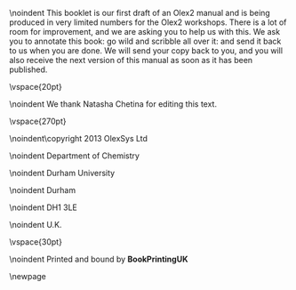 \noindent This booklet is our first draft of an Olex2 manual and is being produced in very limited numbers for the Olex2 workshops.
There is a lot of room for improvement, and we are asking you to help us with this. We ask you to annotate this book: go wild and scribble all over it: and send it back to us when you are done.
We will send your copy back to you, and you will also receive the next version of this manual as soon as it has been published.

\vspace{20pt}

\noindent We thank Natasha Chetina for editing this text.


\vspace{270pt}

\noindent\copyright 2013 OlexSys Ltd

\noindent Department of Chemistry

\noindent Durham University

\noindent Durham

\noindent DH1 3LE

\noindent U.K.

\vspace{30pt}


\noindent Printed and bound by **BookPrintingUK**

\newpage
